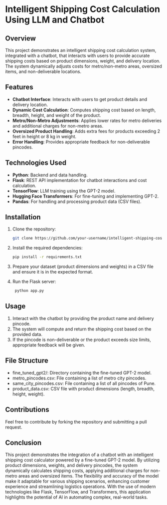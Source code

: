 # **Intelligent Shipping Cost Calculation Using LLM and Chatbot**
## Overview
This project demonstrates an intelligent shipping cost calculation system, integrated with a chatbot, that interacts with users to provide accurate shipping costs based on product dimensions, weight, and delivery location. The system dynamically adjusts costs for metro/non-metro areas, oversized items, and non-deliverable locations.

## **Features**
* **Chatbot Interface**: Interacts with users to get product details and delivery location.
* **Dynamic Cost Calculation**: Computes shipping cost based on length, breadth, height, and weight of the product.
* **Metro/Non-Metro Adjustments**: Applies lower rates for metro deliveries and additional charges for non-metro areas.
* **Oversized Product Handling**: Adds extra fees for products exceeding 2 feet in height or 8 kg in weight.
* **Error Handling**: Provides appropriate feedback for non-deliverable pincodes.
  
## **Technologies Used**
* **Python**: Backend and data handling.
* **Flask**: REST API implementation for chatbot interactions and cost calculation.
* **TensorFlow**: LLM training using the GPT-2 model.
* **Hugging Face Transformers**: For fine-tuning and implementing GPT-2.
* **Pandas**: For handling and processing product data (CSV files).
  
## **Installation**
1. Clone the repository:
   ```bash
   git clone https://github.com/your-username/intelligent-shipping-cost-calculator.git
2. Install the required dependencies:
    ```bash
    pip install -r requirements.txt

4. Prepare your dataset (product dimensions and weights) in a CSV file and ensure it is in the expected format.

5. Run the Flask server:
   ```bash
    python app.py

## **Usage**
1. Interact with the chatbot by providing the product name and delivery pincode.
2. The system will compute and return the shipping cost based on the provided data.
3. If the pincode is non-deliverable or the product exceeds size limits, appropriate feedback will be given.

## **File Structure**
* fine_tuned_gpt2/: Directory containing the fine-tuned GPT-2 model.
* metro_pincodes.csv: File containing a list of metro city pincodes.
* same_city_pincodes.csv: File containing a list of all pincodes of Pune.
* product_data.csv: CSV file with product dimensions (length, breadth, height, weight).

## **Contributions**
Feel free to contribute by forking the repository and submitting a pull request.

## **Conclusion**

This project demonstrates the integration of a chatbot with an intelligent shipping cost calculator powered by a fine-tuned GPT-2 model. By utilizing product dimensions, weights, and delivery pincodes, the system dynamically calculates shipping costs, applying additional charges for non-metro areas and oversized items. The flexibility and accuracy of the model make it adaptable for various shipping scenarios, enhancing customer experience and streamlining logistics operations. With the use of modern technologies like Flask, TensorFlow, and Transformers, this application highlights the potential of AI in automating complex, real-world tasks.
